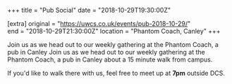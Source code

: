 +++
title = "Pub Social"
date = "2018-10-29T19:30:00Z"

[extra]
original = "https://uwcs.co.uk/events/pub-2018-10-29/"    
end = "2018-10-29T21:30:00Z"
location = "Phantom Coach, Canley"
+++

Join us as we head out to our weekly gathering at the Phantom Coach, a pub in Canley Join us as we head out to our weekly gathering at the Phantom Coach, a pub in Canley about a 15 minute walk from campus.

If you'd like to walk there with us, feel free to meet up at **7pm** outside DCS.

